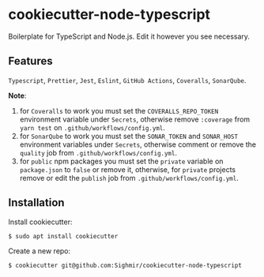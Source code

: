 # cookiecutter-node-typescript

Boilerplate for TypeScript and Node.js.
Edit it however you see necessary.

## Features

`Typescript`, `Prettier`, `Jest`, `Eslint`, `GitHub Actions`, `Coveralls`, `SonarQube`.

**Note**:

1. for `Coveralls` to work you must set the `COVERALLS_REPO_TOKEN` environment
   variable under `Secrets`, otherwise remove `:coverage` from `yarn test` on `.github/workflows/config.yml`.
2. for `SonarQube` to work you must set the `SONAR_TOKEN` and `SONAR_HOST` environment
   variables under `Secrets`, otherwise comment or remove the `quality` job from `.github/workflows/config.yml`.
3. for `public` npm packages you must set the `private` variable on `package.json`
   to `false` or remove it, otherwise, for `private` projects remove or edit the `publish` job from `.github/workflows/config.yml`.

## Installation

Install cookiecutter:

```
$ sudo apt install cookiecutter
```

Create a new repo:

```
$ cookiecutter git@github.com:Sighmir/cookiecutter-node-typescript
```
